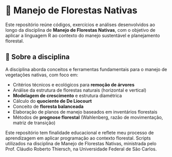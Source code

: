 # 🌳 Manejo de Florestas Nativas

Este repositório reúne códigos, exercícios e análises desenvolvidos ao longo da disciplina de **Manejo de Florestas Nativas**, com o objetivo de aplicar a linguagem R ao contexto do manejo sustentável e planejamento florestal.

## 📘 Sobre a disciplina

A disciplina aborda conceitos e ferramentas fundamentais para o manejo de vegetações nativas, com foco em:

- Critérios técnicos e ecológicos para **remoção de árvores**
- Análise da estrutura de florestas naturais (horizontal e vertical)
- **Modelagem de crescimento** e estrutura diamétrica
- Cálculo do **quociente de De Liocourt**
- Conceito de **floresta balanceada**
- Elaboração de planos de manejo baseados em inventários florestais
- Métodos de **prognose florestal** (Wahlenberg, razão de movimentação, matriz de transição)

Este repositório tem finalidade educacional e reflete meu processo de aprendizagem em aplicar programação ao contexto florestal.
Scripts utilizados na disciplina de Manejo de Florestas Nativas, ministrada pelo Prof. Cláudio Roberto Thiersch, na Universidade Federal de São Carlos.
